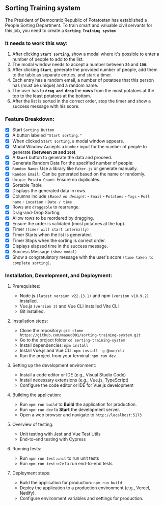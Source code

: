## Sorting Training system

The President of Democratic Republic of Potatostan has established a People Sorting Department. To train smart and valuable civil servants for this job, you need to create a **`Sorting Training system`**

### It needs to work this way:

1. After clicking **`Start sorting`**, show a modal where it's possible to enter a number of people to add to the list.
2. The modal window needs to accept a number between **`20`** and **`100`**.
3. After clicking **`Start`**, generate the provided number of people, add them to the table as separate entries, and start a timer.
4. Each entry has a random email, a number of potatoes that this person has (must be unique) and a random name.
5. The user has to **`drag and drop`** the **rows** from the most potatoes at the top to the least potatoes at the bottom.
6. After the list is sorted in the correct order, stop the timer and show a success message with his score.

### Feature Breakdown:

- [x] Start `Sorting Button`
- [x] A button labeled `"Start sorting."`
- [x] When clicked `Start sorting`, a modal window appears.
- [x] Modal Window Accepts a `Number` input for the number of people to generate **(between `20` and `100`)**.
- [x] A **`Start`** button to generate the data and proceed.
- [x] Generate Random Data For the specified number of people:
- [x] `Random Name:` Use a library like `Faker.js` or generate manually.
- [x] `Random Email:` Can be generated based on the name or randomly.
- [x] `Unique Potato Count`: Ensure no duplicates.
- [x] Sortable Table
- [x] Displays the generated data in rows.
- [x] Columns include _`(Based on design)`_: - `Email` - `Potatoes` - `Tags` - `Full name` - `Location` - `Date / time`
- [x] Rows are `draggable` to rearrange.
- [x] Drag-and-Drop Sorting
- [x] Allow rows to be reordered by dragging.
- [x] Ensure the order is validated (most potatoes at the top).
- [x] Timer `(timer will start internally)`
- [x] Timer Starts when the list is generated.
- [x] Timer Stops when the sorting is correct order.
- [x] Displays elapsed time in the success message.
- [x] Success Message `(show modal)`
- [x] Show a congratulatory message with the user's score `(time taken to complete sorting)`.

### Installation, Development, and Deployment:

1. Prerequisites:
   - Node.js `(latest version v22.13.1)` and npm `(version v10.9.2)` installed.
   - Vue.js `(version 3)` and Vue CLI installed Vite CLI
   - Git installed.
2. Installation steps:

   - Clone the repository: `git clone https://github.com/masud001/sorting-training-system.git`
   - Go to the project folder `cd sorting-training-system`
   - Install dependencies: `npm install`
   - Install Vue.js and Vue CLI: `npm install -g @vue/cli`
   - Run the project from your terminal :`npm run dev`

3. Setting up the development environment:
   - Install a code editor or IDE (e.g., Visual Studio Code)
   - Install necessary extensions (e.g., Vue.js, TypeScript)
   - Configure the code editor or IDE for Vue.js development
4. Building the application:
   - Run `npm run build` to **Build** the application for production.
   - Run `npm run dev` to **Start** the development server.
   - Open a web browser and navigate to `http://localhost:5173`
5. Overview of testing:
   - Unit testing with Jest and Vue Test Utils
   - End-to-end testing with Cypress
6. Running tests:

   - Run `npm run test:unit` to run unit tests
   - Run `npm run test:e2e` to run end-to-end tests

7. Deployment steps:
   - Build the application for production: `npm run build`
   - Deploy the application to a production environment (e.g., Vercel, Netlify).
   - Configure environment variables and settings for production.
